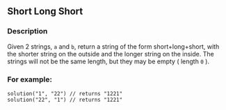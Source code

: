 ## Short Long Short

### Description

Given 2 strings, `a` and `b`, return a string of the form short+long+short, with the shorter string on the outside and the longer string on the inside. The strings will not be the same length, but they may be empty ( length `0` ).

### For example:
```
solution("1", "22") // returns "1221"
solution("22", "1") // returns "1221"
```
